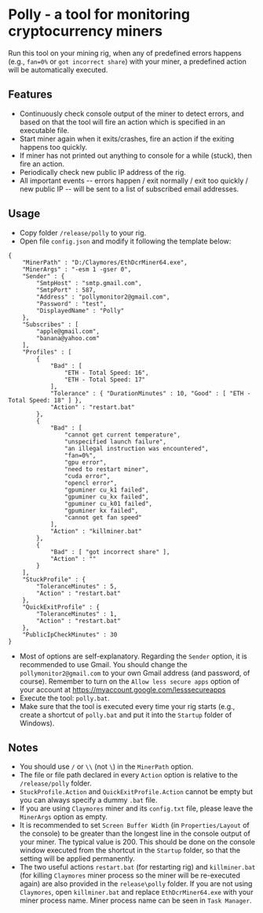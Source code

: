 # Polly - a tool for monitoring cryptocurrency miners

Run this tool on your mining rig, when any of predefined errors happens (e.g., `fan=0%` or `got incorrect share`) with your miner, a predefined action will be automatically executed.

## Features
* Continuously check console output of the miner to detect errors, and based on that the tool will fire an action which is specified in an executable file.
* Start miner again when it exits/crashes, fire an action if the exiting happens too quickly.
* If miner has not printed out anything to console for a while (stuck), then fire an action.
* Periodically check new public IP address of the rig.
* All important events -- errors happen / exit normally / exit too quickly / new public IP -- will be sent to a list of subscribed email addresses.

## Usage
* Copy folder `/release/polly` to your rig.
* Open file `config.json` and modify it following the template below:
```
{
    "MinerPath" : "D:/Claymores/EthDcrMiner64.exe",
    "MinerArgs" : "-esm 1 -gser 0",
    "Sender" : {
        "SmtpHost" : "smtp.gmail.com",
        "SmtpPort" : 587,
        "Address" : "pollymonitor2@gmail.com",
        "Password" : "test",
        "DisplayedName" : "Polly"
    },
    "Subscribes" : [
        "apple@gmail.com",
        "banana@yahoo.com"
    ],
    "Profiles" : [
        {
            "Bad" : [
                "ETH - Total Speed: 16",
                "ETH - Total Speed: 17"
            ],
            "Tolerance" : { "DurationMinutes" : 10, "Good" : [ "ETH - Total Speed: 18" ] },
            "Action" : "restart.bat"
        },
        {
            "Bad" : [
                "cannot get current temperature",
                "unspecified launch failure",
                "an illegal instruction was encountered",
                "fan=0%",
                "gpu error",
                "need to restart miner",
                "cuda error",
                "opencl error",
                "gpuminer cu_k1 failed",
                "gpuminer cu_kx failed",
                "gpuminer cu_k01 failed",
                "gpuminer kx failed",
                "cannot get fan speed"
            ],
            "Action" : "killminer.bat"
        },
        {
            "Bad" : [ "got incorrect share" ],
            "Action" : ""
        }
    ],
    "StuckProfile" : {
        "ToleranceMinutes" : 5,
        "Action" : "restart.bat"
    },
    "QuickExitProfile" : {
        "ToleranceMinutes" : 1,
        "Action" : "restart.bat"
    },
    "PublicIpCheckMinutes" : 30
}
```
* Most of options are self-explanatory. Regarding the `Sender` option, it is recommended to use Gmail. You should change the `pollymonitor2@gmail.com` to your own Gmail address (and password, of course). Remember to turn on the  `Allow less secure apps` option of your account at https://myaccount.google.com/lesssecureapps
* Execute the tool: `polly.bat`.
* Make sure that the tool is executed every time your rig starts (e.g., create a shortcut of `polly.bat` and put it into the `Startup` folder of Windows).

## Notes
* You should use `/` or `\\` (not `\`) in the `MinerPath` option.
* The file or file path declared in every `Action` option is relative to the `/release/polly` folder.
* `StuckProfile.Action` and `QuickExitProfile.Action` cannot be empty but you can always specify a dummy `.bat` file.
* If you are using `Claymores` miner and its `config.txt` file, please leave the `MinerArgs` option as empty.
* It is recommended to set `Screen Buffer Width` (in `Properties/Layout` of the console) to be greater than the longest line in the console output of your miner. The typical value is 200. This should be done on the console window executed from the shortcut in the `Startup` folder, so that the setting will be applied permanently.
* The two useful actions `restart.bat` (for restarting rig) and `killminer.bat` (for killing `Claymores` miner process so the miner will be re-executed again) are also provided in the `release\polly` folder. If you are not using `Claymores`, open `killminer.bat` and replace `EthDcrMiner64.exe` with your miner process name. Miner process name can be seen in `Task Manager`.

